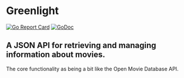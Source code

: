 # Greenlight

[![Go Report Card](https://goreportcard.com/badge/github.com/Alphasxd/greenlight)](https://goreportcard.com/report/github.com/Alphasxd/greenlight)
[![GoDoc](https://godoc.org/github.com/Alphasxd/greenlight?status.svg)](https://godoc.org/github.com/Alphasxd/greenlight)

## A JSON API for retrieving and managing information about movies. 
The core functionality as being a bit like the Open Movie Database API.
